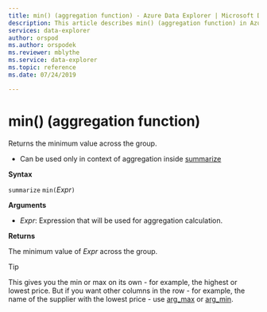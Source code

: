 ```yaml
---
title: min() (aggregation function) - Azure Data Explorer | Microsoft Docs
description: This article describes min() (aggregation function) in Azure Data Explorer.
services: data-explorer
author: orspod
ms.author: orspodek
ms.reviewer: mblythe
ms.service: data-explorer
ms.topic: reference
ms.date: 07/24/2019

---
```

# min() (aggregation function)

Returns the minimum value across the group. 

* Can be used only in context of aggregation inside [summarize](summarizeoperator.md)

**Syntax**

`summarize` `min(`*Expr*`)`

**Arguments**

* *Expr*: Expression that will be used for aggregation calculation. 

**Returns**

The minimum value of *Expr* across the group.
 
> [!TIP]
> This gives you the min or max on its own - for example, the highest or lowest price. 
> But if you want other columns in the row - for example, the name of the supplier with the lowest 
> price - use [arg_max](arg-max-aggfunction.md) or [arg_min](arg-min-aggfunction.md).